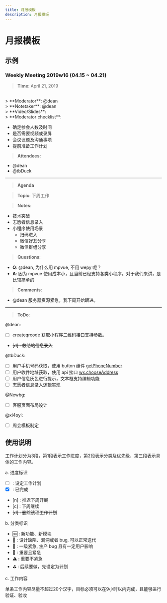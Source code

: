 ```yaml
---
title: 月报模板
description: 月报模板
---
```


# 月报模板

## 示例

### Weekly Meeting 2019w16 (04.15 ~ 04.21)

> **Time**: April 21, 2019
<br>
> **Moderator**: @dean
<br>
> **Notetaker**: @dean
<br>
> **Video/Slides**: <https://youtu.be/JFWi5yebR88>
<br>
> **Moderator checklist**:

- 确定参会人数及时间
- 是否需要视频或录屏
- 会议议题及沟通事项
- 提前准备工作计划

> **Attendees:**

- @dean
- @tbDuck

-----------------
> **Agenda**

> **Topic**: 下周工作

> **Notes**:

- 技术突破
- 志愿者信息录入
- 小程序使用场景
  - 扫码进入
  - 微信好友分享
  - 微信群组分享

> **Questions**:

- **Q**: @dean, 为什么用 mpvue, 不用 wepy 呢？
- **A**: 因为 mpvue 使用成本小，且当前已经支持各类小程序。对于我们来讲，是比较简单的

> **Comments**:

- @dean 服务器资源紧急，我下周开始跟进。

-----------------
> **ToDo**:

@dean:

- [ ] createqrcode 获取小程序二维码接口支持参数。
- <del> [d] : 救助站信息录入 </del>

@tbDuck:

- [ ] 用户手机号码获取，使用 button 组件 [getPhoneNumber](https://developers.weixin.qq.com/miniprogram/dev/framework/open-ability/getPhoneNumber.html)
- [ ] 用户收件地址获取，使用 api 接口 [wx.chooseAddress](https://developers.weixin.qq.com/miniprogram/dev/api/wx.chooseAddress.html)
- [ ] 用户信息灰色进行提示，文本框支持编辑功能
- [ ] 志愿者信息录入逻辑实现

@Newbg:

- [ ] 客服页面布局设计

@xi4oyi:

- [ ] 周会模板制定

## 使用说明

工作计划分为3段，第1段表示工作进度，第2段表示分类及优先级，第三段表示具体的工作内容。

a. 进度标识

- [ ] : 设定工作计划
- [x] : 已完成
- [n] : 推迟下周开展
- [c] : 下周继续
- <del> [d] : 删除该项工作计划 </del>

b. 分类标识

- :new:  : 新功能、新模块
- :bug:  : 设计缺陷、漏洞或者 bug, 可以正常迭代
- :rotating_light: : 一级紧急, 生产 bug 且有一定用户影响
- :red_circle: : 重要且紧急
- :warning:  : 重要不紧急
- :golf: : 后续要做，先设定为计划

c. 工作内容

单条工作内容尽量不超过20个汉字，目标必须可以在9小时以内完成，且能够进行验证、验收
